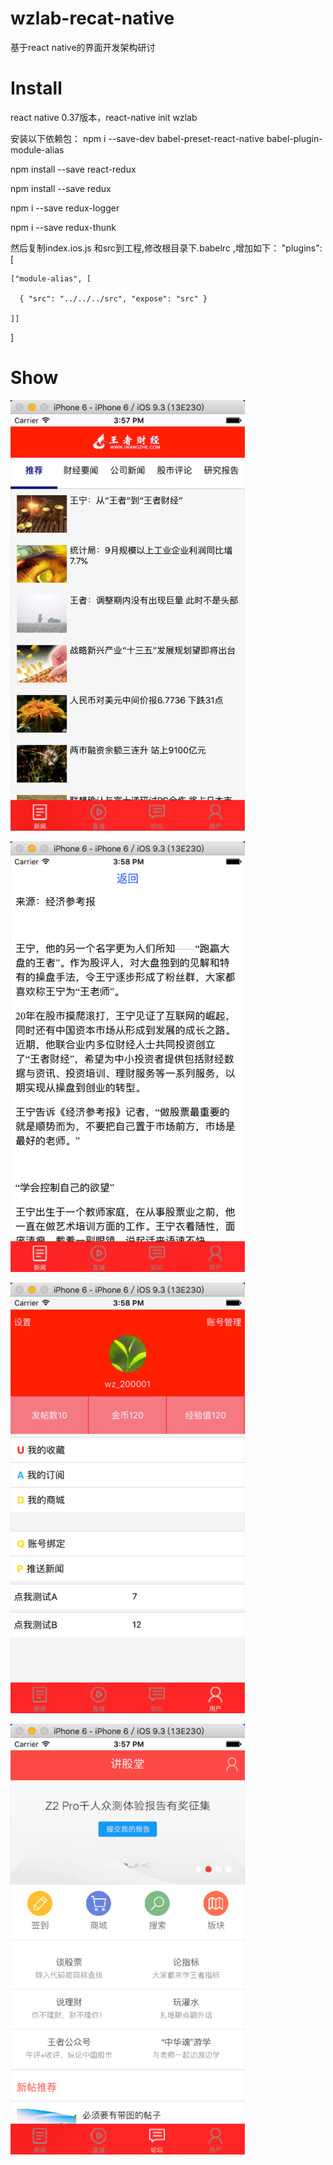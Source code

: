 # wzlab-recat-native
基于react native的界面开发架构研讨

# Install
react native 0.37版本，react-native  init wzlab 

安装以下依赖包：
npm i --save-dev babel-preset-react-native babel-plugin-module-alias

npm install --save react-redux

npm install --save redux

npm i --save redux-logger

npm i --save redux-thunk

然后复制index.ios.js 和src到工程,修改根目录下.babelrc ,增加如下：
"plugins": [

    ["module-alias", [
    
      { "src": "../../../src", "expose": "src" }
      
    ]]
    
  ]
  
# Show
![image](https://github.com/gtfcugb/wzlab-recat-native/blob/master/doc/wzlab-1.png)

![image](https://github.com/gtfcugb/wzlab-recat-native/blob/master/doc/wzlab-2.png)

![image](https://github.com/gtfcugb/wzlab-recat-native/blob/master/doc/wzlab-3.png)

![image](https://github.com/gtfcugb/wzlab-recat-native/blob/master/doc/wzlab-4.png)
